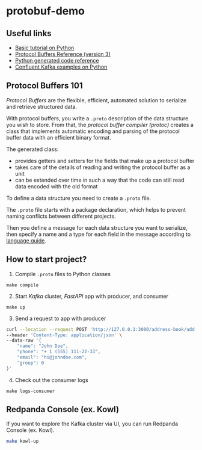 # protobuf-demo

## Useful links

- [Basic tutorial on Python](https://developers.google.com/protocol-buffers/docs/pythontutorial)
- [Protocol Buffers Reference (version 3)](https://developers.google.com/protocol-buffers/docs/proto3)
- [Python generated code reference](https://developers.google.com/protocol-buffers/docs/reference/python-generated)
- [Confluent Kafka examples on Python](https://github.com/confluentinc/confluent-kafka-python/tree/master/examples)

## Protocol Buffers 101

*Protocol Buffers* are the flexible, efficient, automated solution to serialize and retrieve structured data. 

With protocol buffers, you write a `.proto` description of the data structure you wish to store. From that, the *protocol buffer compiler (protoc)* creates a class that implements automatic encoding and parsing of the protocol buffer data with an efficient binary format. 

The generated class:
- provides getters and setters for the fields that make up a protocol buffer 
- takes care of the details of reading and writing the protocol buffer as a unit
- can be extended over time in such a way that the code can still read data encoded with the old format

To define a data structure you need to create a `.proto` file.

The `.proto` file starts with a package declaration, which helps to prevent naming conflicts between different projects. 

Then you define a message for each data structure you want to serialize, then specify a name and a type for each field in the message according to [language guide](https://developers.google.com/protocol-buffers/docs/proto3).

## How to start project?

1. Compile `.proto` files to Python classes

```
make compile
```

2. Start *Kafka* cluster, *FastAPI* app with producer, and consumer

```
make up
```

3. Send a request to app with producer

```sh
curl --location --request POST 'http://127.0.0.1:3000/address-book/add-person/' \
--header 'Content-Type: application/json' \
--data-raw '{
    "name": "John Doe",
    "phone": "+ 1 (555) 111-22-33",
    "email": "hi@johndoe.com",
    "group": 0
}'
```

4. Check out the consumer logs

```
make logs-consumer
```

## Redpanda Console (ex. Kowl)

If you want to explore the Kafka cluster via UI, you can run Redpanda Console (ex. Kowl).

```sh
make kowl-up
```
